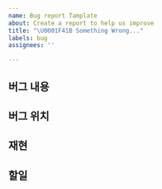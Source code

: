 ```yaml
---
name: Bug report Tamplate
about: Create a report to help us improve
title: "\U0001F41B Something Wrong..."
labels: bug
assignees: ''

---
```


## 버그 내용

## 버그 위치

## 재현

## 할일
